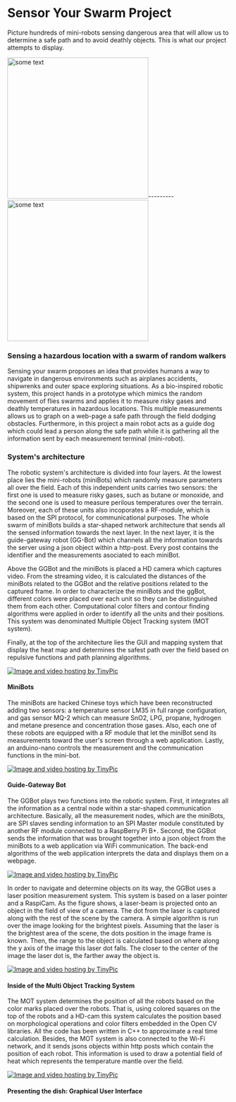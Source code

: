 # Sensor Your Swarm Project

<p>Picture hundreds of mini-robots sensing dangerous area that will allow us to determine a safe path and to avoid deathly objects. This is what our project attempts to display.</p>

<IMG SRC="http://i.dailymail.co.uk/i/pix/2011/08/23/article-0-02D26216000005DC-732_468x375.jpg" ALT="some text" WIDTH=320 HEIGHT=320>---------<IMG SRC="http://groups.csail.mit.edu/drl/BoeingPages/ResearchProblems/whole-swarm-from-above.jpg" ALT="some text" WIDTH=320 HEIGHT=320>

<h3>Sensing a hazardous location with a swarm of random walkers</h3>

<p>Sensing your swarm proposes an idea that provides humans a way to navigate in dangerous environments such as airplanes accidents, shipwrenks and outer space exploring situations. As a bio-inspired robotic system, this project hands in a prototype which mimics the random movement of flies swarms and applies it to measure risky gases and deathly temperatures in hazardous locations. This multiple measurements allows us to graph on a web-page a safe path through the field dodging obstacles. Furthermore, in this project a main robot acts as a guide dog which could lead a person along the safe path while it is gathering all the information sent by each measurement terminal (mini-robot).</p>

<h3>System's architecture</h3>

<p>The robotic system's architecture is divided into four layers. At the lowest place lies the mini-robots (miniBots) which randomly measure parameters all over the field. Each of this independent units carries two sensors: the first one is used to measure risky gases, such as butane or monoxide, and the second one is used to measure perilous temperatures over the terrain. Moreover, each of these units also incoporates a RF-module, which is based on the SPI protocol, for communicational purposes. The whole swarm of miniBots builds a star-shaped network architecture that sends all the sensed information towards the next layer. In the next layer, it is the guide-gateway robot (GG-Bot) which channels all the information towards the server using a json object within a http-post. Every post contains the identifier and the measurements asociated to each miniBot.</p>

<p>Above the GGBot and the miniBots is placed a HD camera which captures video. From the streaming video, it is calculated the distances of the miniBots related to the GGBot and the relative positions related to the captured frame. In order to characterize the miniBots and the ggBot, different colors were placed over each unit so they can be distinguished them from each other. Computational color filters and contour finding algorithms were applied in order to identify all the units and their positions. This system was denominated Multiple Object Tracking system (MOT system). 

<p>Finally, at the top of the architecture lies the GUI and mapping system that display the heat map and determines the safest path over the field based on repulsive functions and path planning algorithms.</p>

<a href="http://es.tinypic.com?ref=25jcsco" target="_blank"><img src="http://i57.tinypic.com/25jcsco.jpg" border="0" alt="Image and video hosting by TinyPic"></a>

<h4>MiniBots</h4>
<p>The miniBots are hacked Chinese toys which have been reconstructed adding two sensors: a temperature sensor LM35 in full range configuration, and gas sensor MQ-2 which can measure SnO2, LPG, propane, hydrogen and metane presence and concentration those gases. Also, each one of these robots are equipped with a RF module that let the miniBot send its measurements toward the user's screen through a web application. Lastly, an arduino-nano controls the measurement and the communication functions in the mini-bot.</p>

<a href="http://es.tinypic.com?ref=fu49id" target="_blank"><img src="http://i59.tinypic.com/fu49id.png" border="0" alt="Image and video hosting by TinyPic"></a>

<h4>Guide-Gateway Bot</h4>
<p>The GGBot plays two functions into the robotic system. First, it integrates all the information as a central node within a star-shaped communication architecture. Basically, all the measurement nodes, which are the miniBots, are SPI slaves sending information to an SPI Master module constituted by another RF module connected to a RaspBerry Pi B+. Second, the GGBot sends the information that was brought together into a json object from the miniBots to a web application via WiFi communication. The back-end algorithms of the web application interprets the data and displays them on a webpage.</p>

<a href="http://es.tinypic.com?ref=2nk6fc6" target="_blank"><img src="http://i59.tinypic.com/2nk6fc6.png" border="0" alt="Image and video hosting by TinyPic"></a>

<p>In order to navigate and determine objects on its way, the GGBot uses a laser position measurement system. This system is based on a laser pointer and a RaspiCam. As the figure shows, a laser-beam is projected onto an object in the field of view of a camera. The dot from the laser is captured along with the rest of the scene by the camera. A simple algorithm is run over the image looking for the brightest pixels. Assuming that the laser is the brightest area of the scene, the dots position in the image frame is known. Then, the range to the object is calculated based on where along the y axis of the image this laser dot falls. The closer to the center of the image the laser dot is, the farther away the object is.</p>

<a href="http://es.tinypic.com?ref=23kxhyg" target="_blank"><img src="http://i61.tinypic.com/23kxhyg.jpg" border="0" alt="Image and video hosting by TinyPic"></a>

<h4>Inside of the Multi Object Tracking System</h4>
<p>The MOT system determines the position of all the robots based on the color marks placed over the robots. That is, using colored squares on the top of the robots and a HD-cam this system calculates the position based on morphological operations and color filters embedded in the Open CV libraries. All the code has been written in C++ to approximate a real time calculation. Besides, the MOT system is also connected to the Wi-Fi network, and it sends jsons objects within http posts which contain the position of each robot. This information is used to draw a potential field of heat which represents the temperature mantle over the field.</p>

<a href="http://es.tinypic.com?ref=nodlag" target="_blank"><img src="http://i59.tinypic.com/nodlag.jpg" border="0" alt="Image and video hosting by TinyPic"></a>

<h4>Presenting the dish: Graphical User Interface</h4>


